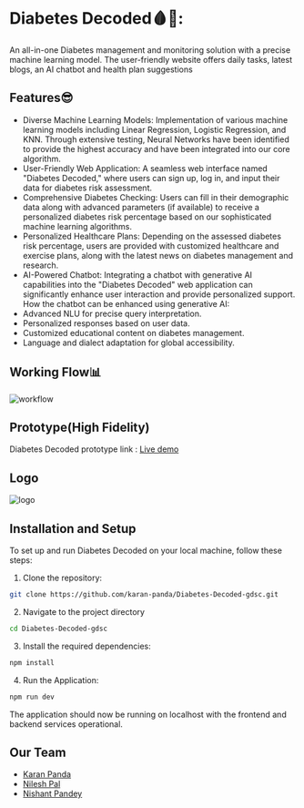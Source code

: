 
# Diabetes Decoded🩸💉: 

An all-in-one Diabetes management and monitoring solution with a precise machine learning model. The user-friendly website offers daily tasks, latest blogs, an AI chatbot and health plan suggestions

## Features😎

- Diverse Machine Learning Models: Implementation of various machine learning models including Linear Regression, Logistic Regression, and KNN. Through extensive testing, Neural Networks have been identified to provide the highest accuracy and have been integrated into our core algorithm.
- User-Friendly Web Application: A seamless web interface named "Diabetes Decoded," where users can sign up, log in, and input their data for diabetes risk assessment.
- Comprehensive Diabetes Checking: Users can fill in their demographic data along with advanced parameters (if available) to receive a personalized diabetes risk percentage based on our sophisticated machine learning algorithms.
- Personalized Healthcare Plans: Depending on the assessed diabetes risk percentage, users are provided with customized healthcare and exercise plans, along with the latest news on diabetes management and research.
- AI-Powered Chatbot: Integrating a chatbot with generative AI capabilities into the "Diabetes Decoded" web application can significantly enhance user interaction and provide personalized support. 
How the chatbot can be enhanced using generative AI:
- Advanced NLU for precise query interpretation.
- Personalized responses based on user data.
- Customized educational content on diabetes management.
- Language and dialect adaptation for global accessibility.






## Working Flow📊

![workflow](https://github.com/expenile/Counter-app/assets/129822353/3a99f4ff-b763-40ec-8103-430e96898f8b)


## Prototype(High Fidelity)

Diabetes Decoded  prototype link : [Live demo](https://www.figma.com/proto/avwOgHzM2Q3ICtTHJYOBuE/Diabetes-Decoded?node-id=47-80&starting-point-node-id=15%3A125&scaling=contain)


## Logo
![logo](https://github.com/expenile/Counter-app/assets/129822353/b81df972-1c08-4442-ba97-828b14b0a365)
## Installation and Setup

To set up and run Diabetes Decoded on your local machine, follow these steps:

1. Clone the repository:
```bash
git clone https://github.com/karan-panda/Diabetes-Decoded-gdsc.git
``` 
2. Navigate to the project directory
```bash
cd Diabetes-Decoded-gdsc
``` 
3. Install the required dependencies:
  
```bash
npm install
```
4. Run the Application:
```bash
npm run dev
```
The application should now be running on localhost with the frontend and backend services operational.

    
## Our Team

- [Karan Panda](https://github.com/karan-panda/)
- [Nilesh Pal](https://github.com/expenile/)
- [Nishant Pandey](https://github.com/Nishant-Pandey-2004/)

